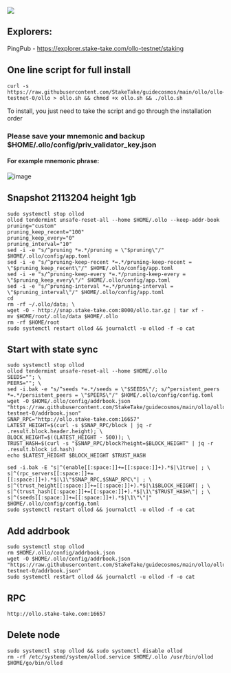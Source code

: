 ![](https://i.yapx.ru/RTuEU.jpg)


## Explorers: 
PingPub - https://explorer.stake-take.com/ollo-testnet/staking
## One line script for full install
```
curl -s https://raw.githubusercontent.com/StakeTake/guidecosmos/main/ollo/ollo-testnet-0/ollo > ollo.sh && chmod +x ollo.sh && ./ollo.sh
```
To install, you just need to take the script and go through the installation order
### Please save your mnemonic and backup $HOME/.ollo/config/priv_validator_key.json
#### For example mnemonic phrase:
![image](https://user-images.githubusercontent.com/93165931/184551172-16cb2f1a-3145-4e5b-8092-c966e2f3e5ef.png)

## Snapshot 2113204 height 1gb
```
sudo systemctl stop ollod
ollod tendermint unsafe-reset-all --home $HOME/.ollo --keep-addr-book
pruning="custom"
pruning_keep_recent="100"
pruning_keep_every="0"
pruning_interval="10"
sed -i -e "s/^pruning *=.*/pruning = \"$pruning\"/" $HOME/.ollo/config/app.toml
sed -i -e "s/^pruning-keep-recent *=.*/pruning-keep-recent = \"$pruning_keep_recent\"/" $HOME/.ollo/config/app.toml
sed -i -e "s/^pruning-keep-every *=.*/pruning-keep-every = \"$pruning_keep_every\"/" $HOME/.ollo/config/app.toml
sed -i -e "s/^pruning-interval *=.*/pruning-interval = \"$pruning_interval\"/" $HOME/.ollo/config/app.toml
cd
rm -rf ~/.ollo/data; \
wget -O - http://snap.stake-take.com:8000/ollo.tar.gz | tar xf -
mv $HOME/root/.ollo/data $HOME/.ollo
rm -rf $HOME/root
sudo systemctl restart ollod && journalctl -u ollod -f -o cat
```
## Start with state sync
```
sudo systemctl stop ollod
ollod tendermint unsafe-reset-all --home $HOME/.ollo
SEEDS=""; \
PEERS=""; \
sed -i.bak -e "s/^seeds *=.*/seeds = \"$SEEDS\"/; s/^persistent_peers *=.*/persistent_peers = \"$PEERS\"/" $HOME/.ollo/config/config.toml
wget -O $HOME/.ollo/config/addrbook.json "https://raw.githubusercontent.com/StakeTake/guidecosmos/main/ollo/ollo-testnet-0/addrbook.json"
SNAP_RPC="http://ollo.stake-take.com:16657"
LATEST_HEIGHT=$(curl -s $SNAP_RPC/block | jq -r .result.block.header.height); \
BLOCK_HEIGHT=$((LATEST_HEIGHT - 500)); \
TRUST_HASH=$(curl -s "$SNAP_RPC/block?height=$BLOCK_HEIGHT" | jq -r .result.block_id.hash)
echo $LATEST_HEIGHT $BLOCK_HEIGHT $TRUST_HASH

sed -i.bak -E "s|^(enable[[:space:]]+=[[:space:]]+).*$|\1true| ; \
s|^(rpc_servers[[:space:]]+=[[:space:]]+).*$|\1\"$SNAP_RPC,$SNAP_RPC\"| ; \
s|^(trust_height[[:space:]]+=[[:space:]]+).*$|\1$BLOCK_HEIGHT| ; \
s|^(trust_hash[[:space:]]+=[[:space:]]+).*$|\1\"$TRUST_HASH\"| ; \
s|^(seeds[[:space:]]+=[[:space:]]+).*$|\1\"\"|" $HOME/.ollo/config/config.toml
sudo systemctl restart ollod && journalctl -u ollod -f -o cat
```
## Add addrbook
```
sudo systemctl stop ollod
rm $HOME/.ollo/config/addrbook.json
wget -O $HOME/.ollo/config/addrbook.json "https://raw.githubusercontent.com/StakeTake/guidecosmos/main/ollo/ollo-testnet-0/addrbook.json"
sudo systemctl restart ollod && journalctl -u ollod -f -o cat
```
## RPC
```
http://ollo.stake-take.com:16657
```
## Delete node
```
sudo systemctl stop ollod && sudo systemctl disable ollod
rm -rf /etc/systemd/system/ollod.service $HOME/.ollo /usr/bin/ollod $HOME/go/bin/ollod
```

